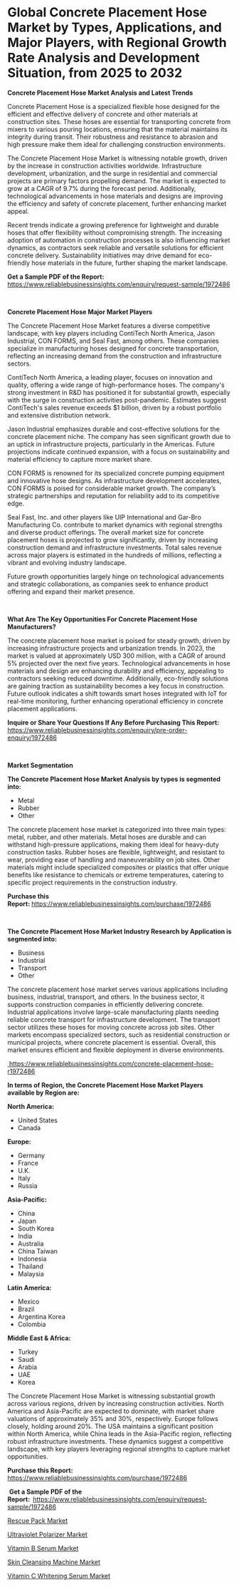 <p><h1>Global Concrete Placement Hose Market by Types, Applications, and Major Players, with Regional Growth Rate Analysis and Development Situation, from 2025 to 2032</h1></p><p><strong>Concrete Placement Hose Market Analysis and Latest Trends</strong></p>
<p><p>Concrete Placement Hose is a specialized flexible hose designed for the efficient and effective delivery of concrete and other materials at construction sites. These hoses are essential for transporting concrete from mixers to various pouring locations, ensuring that the material maintains its integrity during transit. Their robustness and resistance to abrasion and high pressure make them ideal for challenging construction environments.</p><p>The Concrete Placement Hose Market is witnessing notable growth, driven by the increase in construction activities worldwide. Infrastructure development, urbanization, and the surge in residential and commercial projects are primary factors propelling demand. The market is expected to grow at a CAGR of 9.7% during the forecast period. Additionally, technological advancements in hose materials and designs are improving the efficiency and safety of concrete placement, further enhancing market appeal. </p><p>Recent trends indicate a growing preference for lightweight and durable hoses that offer flexibility without compromising strength. The increasing adoption of automation in construction processes is also influencing market dynamics, as contractors seek reliable and versatile solutions for efficient concrete delivery. Sustainability initiatives may drive demand for eco-friendly hose materials in the future, further shaping the market landscape.</p></p>
<p><strong>Get a Sample PDF of the Report:&nbsp;</strong> <a href="https://www.reliablebusinessinsights.com/enquiry/request-sample/1972486?utm_campaign=1847&utm_medium=2&utm_source=Github&utm_content=ia&utm_term=08022025&utm_id=concrete-placement-hose">https://www.reliablebusinessinsights.com/enquiry/request-sample/1972486</a></p>
<p>&nbsp;</p>
<p><strong>Concrete Placement Hose Major Market Players</strong></p>
<p><p>The Concrete Placement Hose Market features a diverse competitive landscape, with key players including ContiTech North America, Jason Industrial, CON FORMS, and Seal Fast, among others. These companies specialize in manufacturing hoses designed for concrete transportation, reflecting an increasing demand from the construction and infrastructure sectors.</p><p>ContiTech North America, a leading player, focuses on innovation and quality, offering a wide range of high-performance hoses. The company's strong investment in R&D has positioned it for substantial growth, especially with the surge in construction activities post-pandemic. Estimates suggest ContiTech's sales revenue exceeds $1 billion, driven by a robust portfolio and extensive distribution network.</p><p>Jason Industrial emphasizes durable and cost-effective solutions for the concrete placement niche. The company has seen significant growth due to an uptick in infrastructure projects, particularly in the Americas. Future projections indicate continued expansion, with a focus on sustainability and material efficiency to capture more market share.</p><p>CON FORMS is renowned for its specialized concrete pumping equipment and innovative hose designs. As infrastructure development accelerates, CON FORMS is poised for considerable market growth. The company’s strategic partnerships and reputation for reliability add to its competitive edge.</p><p>Seal Fast, Inc. and other players like UIP International and Gar-Bro Manufacturing Co. contribute to market dynamics with regional strengths and diverse product offerings. The overall market size for concrete placement hoses is projected to grow significantly, driven by increasing construction demand and infrastructure investments. Total sales revenue across major players is estimated in the hundreds of millions, reflecting a vibrant and evolving industry landscape. </p><p>Future growth opportunities largely hinge on technological advancements and strategic collaborations, as companies seek to enhance product offering and expand their market presence.</p></p>
<p>&nbsp;</p>
<p><strong>What Are The Key Opportunities For Concrete Placement Hose Manufacturers?</strong></p>
<p><p>The concrete placement hose market is poised for steady growth, driven by increasing infrastructure projects and urbanization trends. In 2023, the market is valued at approximately USD 300 million, with a CAGR of around 5% projected over the next five years. Technological advancements in hose materials and design are enhancing durability and efficiency, appealing to contractors seeking reduced downtime. Additionally, eco-friendly solutions are gaining traction as sustainability becomes a key focus in construction. Future outlook indicates a shift towards smart hoses integrated with IoT for real-time monitoring, further enhancing operational efficiency in concrete placement applications.</p></p>
<p><strong>Inquire or Share Your Questions If Any Before Purchasing This Report:</strong> <a href="https://www.reliablebusinessinsights.com/enquiry/pre-order-enquiry/1972486?utm_campaign=1847&utm_medium=2&utm_source=Github&utm_content=ia&utm_term=08022025&utm_id=concrete-placement-hose">https://www.reliablebusinessinsights.com/enquiry/pre-order-enquiry/1972486</a></p>
<p>&nbsp;</p>
<p><strong>Market Segmentation</strong></p>
<p><strong>The Concrete Placement Hose Market Analysis by types is segmented into:</strong></p>
<p><ul><li>Metal</li><li>Rubber</li><li>Other</li></ul></p>
<p><p>The concrete placement hose market is categorized into three main types: metal, rubber, and other materials. Metal hoses are durable and can withstand high-pressure applications, making them ideal for heavy-duty construction tasks. Rubber hoses are flexible, lightweight, and resistant to wear, providing ease of handling and maneuverability on job sites. Other materials might include specialized composites or plastics that offer unique benefits like resistance to chemicals or extreme temperatures, catering to specific project requirements in the construction industry.</p></p>
<p><strong>Purchase this Report:&nbsp;</strong><a href="https://www.reliablebusinessinsights.com/purchase/1972486?utm_campaign=1847&utm_medium=2&utm_source=Github&utm_content=ia&utm_term=08022025&utm_id=concrete-placement-hose">https://www.reliablebusinessinsights.com/purchase/1972486</a></p>
<p>&nbsp;</p>
<p><strong>The Concrete Placement Hose Market Industry Research by Application is segmented into:</strong></p>
<p><ul><li>Business</li><li>Industrial</li><li>Transport</li><li>Other</li></ul></p>
<p><p>The concrete placement hose market serves various applications including business, industrial, transport, and others. In the business sector, it supports construction companies in efficiently delivering concrete. Industrial applications involve large-scale manufacturing plants needing reliable concrete transport for infrastructure development. The transport sector utilizes these hoses for moving concrete across job sites. Other markets encompass specialized sectors, such as residential construction or municipal projects, where concrete placement is essential. Overall, this market ensures efficient and flexible deployment in diverse environments.</p></p>
<p><a href="https://www.reliablebusinessinsights.com/concrete-placement-hose-r1972486?utm_campaign=1847&utm_medium=2&utm_source=Github&utm_content=ia&utm_term=08022025&utm_id=concrete-placement-hose">&nbsp;https://www.reliablebusinessinsights.com/concrete-placement-hose-r1972486</a></p>
<p><strong>In terms of Region, the Concrete Placement Hose Market Players available by Region are:</strong></p>
<p>
    <p> <strong> North America: </strong>
        <ul>
            <li>United States</li>
            <li>Canada</li>
        </ul>
        </p> 
    <p> <strong> Europe: </strong>
        <ul>
            <li>Germany</li>
            <li>France</li>
            <li>U.K.</li>
            <li>Italy</li>
            <li>Russia</li>
        </ul>
        </p> 
    <p> <strong> Asia-Pacific: </strong>
        <ul>
            <li>China</li>
            <li>Japan</li>
            <li>South Korea</li>
            <li>India</li>
            <li>Australia</li>
            <li>China Taiwan</li>
            <li>Indonesia</li>
            <li>Thailand</li>
            <li>Malaysia</li>
        </ul>
        </p> 
    <p> <strong> Latin America: </strong>
        <ul>
            <li>Mexico</li>
            <li>Brazil</li>
            <li>Argentina Korea</li>
            <li>Colombia</li>
        </ul>
        </p> 
    <p> <strong> Middle East & Africa: </strong>
        <ul>
            <li>Turkey</li>
            <li>Saudi</li>
            <li>Arabia</li>
            <li>UAE</li>
            <li>Korea</li>
        </ul>
    </p>
    </p>
<p><p>The Concrete Placement Hose Market is witnessing substantial growth across various regions, driven by increasing construction activities. North America and Asia-Pacific are expected to dominate, with market share valuations of approximately 35% and 30%, respectively. Europe follows closely, holding around 20%. The USA maintains a significant position within North America, while China leads in the Asia-Pacific region, reflecting robust infrastructure investments. These dynamics suggest a competitive landscape, with key players leveraging regional strengths to capture market opportunities.</p></p>
<p><strong>Purchase this Report: </strong><a href="https://www.reliablebusinessinsights.com/purchase/1972486?utm_campaign=1847&utm_medium=2&utm_source=Github&utm_content=ia&utm_term=08022025&utm_id=concrete-placement-hose">https://www.reliablebusinessinsights.com/purchase/1972486</a></p>
<p>&nbsp;<strong>Get a Sample PDF of the Report:&nbsp;&nbsp;</strong><a href="https://www.reliablebusinessinsights.com/enquiry/request-sample/1972486?utm_campaign=1847&utm_medium=2&utm_source=Github&utm_content=ia&utm_term=08022025&utm_id=concrete-placement-hose">https://www.reliablebusinessinsights.com/enquiry/request-sample/1972486</a></p>
<p><strong></strong></p>
<p><p><a href="https://github.com/taxyevgwlle/Market-Research-Report-List-1/blob/main/rescue-pack-market.md?utm_campaign=1847&utm_medium=2&utm_source=Github&utm_content=ia&utm_term=08022025&utm_id=concrete-placement-hose">Rescue Pack Market</a></p><p><a href="https://github.com/butiyadubot/Market-Research-Report-List-1/blob/main/ultraviolet-polarizer-market.md?utm_campaign=1847&utm_medium=2&utm_source=Github&utm_content=ia&utm_term=08022025&utm_id=concrete-placement-hose">Ultraviolet Polarizer Market</a></p><p><a href="https://github.com/feeqahrndz/Market-Research-Report-List-1/blob/main/vitamin-b-serum-market.md?utm_campaign=1847&utm_medium=2&utm_source=Github&utm_content=ia&utm_term=08022025&utm_id=concrete-placement-hose">Vitamin B Serum Market</a></p><p><a href="https://github.com/elodielamto06/Market-Research-Report-List-1/blob/main/skin-cleansing-machine-market.md?utm_campaign=1847&utm_medium=2&utm_source=Github&utm_content=ia&utm_term=08022025&utm_id=concrete-placement-hose">Skin Cleansing Machine Market</a></p><p><a href="https://github.com/donkalucine10/Market-Research-Report-List-1/blob/main/vitamin-c-whitening-serum-market.md?utm_campaign=1847&utm_medium=2&utm_source=Github&utm_content=ia&utm_term=08022025&utm_id=concrete-placement-hose">Vitamin C Whitening Serum Market</a></p></p>